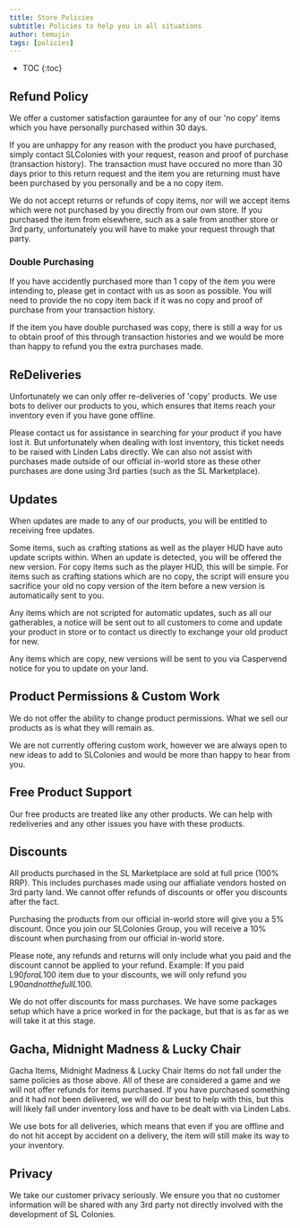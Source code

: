 ```yaml
---
title: Store Policies
subtitle: Policies to help you in all situations
author: temujin
tags: [policies]
---
```


* TOC
{:toc}

## Refund Policy
We offer a customer satisfaction garauntee for any of our 'no copy' items which you have personally purchased within 30 days. 

If you are unhappy for any reason with the product you have purchased, simply contact SLColonies with your request, reason and proof of purchase (transaction history). The transaction must have occured no more than 30 days prior to this return request and the item you are returning must have been purchased by you personally and be a no copy item. 

We do not accept returns or refunds of copy items, nor will we accept items which were not purchased by you directly from our own store. If you purchased the item from elsewhere, such as a sale from another store or 3rd party, unfortunately you will have to make your request through that party.

### Double Purchasing
If you have accidently purchased more than 1 copy of the item you were intending to, please get in contact with us as soon as possible. You will need to provide the no copy item back if it was no copy and proof of purchase from your transaction history. 

If the item you have double purchased was copy, there is still a way for us to obtain proof of this through transaction histories and we would be more than happy to refund you the extra purchases made. 

## ReDeliveries
Unfortunately we can only offer re-deliveries of 'copy' products. We use bots to deliver our products to you, which ensures that items reach your inventory even if you have gone offline. 

Please contact us for assistance in searching for your product if you have lost it. But unfortunately when dealing with lost inventory, this ticket needs to be raised with Linden Labs directly. We can also not assist with purchases made outside of our official in-world store as these other purchases are done using 3rd parties (such as the SL Marketplace). 

## Updates
When updates are made to any of our products, you will be entitled to receiving free updates. 

Some items, such as crafting stations as well as the player HUD have auto update scripts within. When an update is detected, you will be offered the new version. For copy items such as the player HUD, this will be simple. For items such as crafting stations which are no copy, the script will ensure you sacrifice your old no copy version of the item before a new version is automatically sent to you.

Any items which are not scripted for automatic updates, such as all our gatherables, a notice will be sent out to all customers to come and update your product in store or to contact us directly to exchange your old product for new.

Any items which are copy, new versions will be sent to you via Caspervend notice for you to update on your land.

## Product Permissions & Custom Work
We do not offer the ability to change product permissions. What we sell our products as is what they will remain as. 

We are not currently offering custom work, however we are always open to new ideas to add to SLColonies and would be more than happy to hear from you. 

## Free Product Support
Our free products are treated like any other products. We can help with redeliveries and any other issues you have with these products.

## Discounts
All products purchased in the SL Marketplace are sold at full price (100% RRP). This includes purchases made using our affialiate vendors hosted on 3rd party land. We cannot offer refunds of discounts or offer you discounts after the fact.

Purchasing the products from our official in-world store will give you a 5% discount. Once you join our SLColonies Group, you will receive a 10% discount when purchasing from our official in-world store.

Please note, any refunds and returns will only include what you paid and the discount cannot be applied to your refund. Example: If you paid L$90 for a L$100 item due to your discounts, we will only refund you L$90 and not the full L$100.

We do not offer discounts for mass purchases. We have some packages setup which have a price worked in for the package, but that is as far as we will take it at this stage.

## Gacha, Midnight Madness & Lucky Chair
Gacha Items, Midnight Madness & Lucky Chair Items do not fall under the same policies as those above. All of these are considered a game and we will not offer refunds for items purchased. If you have purchased something and it had not been delivered, we will do our best to help with this, but this will likely fall under inventory loss and have to be dealt with via Linden Labs. 

We use bots for all deliveries, which means that even if you are offline and do not hit accept by accident on a delivery, the item will still make its way to your inventory.

## Privacy
We take our customer privacy seriously. We ensure you that no customer information will be shared with any 3rd party not directly involved with the development of SL Colonies. 
